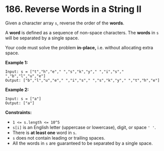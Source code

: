 # 186. Reverse Words in a String II

Given a character array `s`, reverse the order of the **words**.

A **word** is defined as a sequence of non-space characters. The **words** in `s` will be separated by a single space.

Your code must solve the problem **in-place,** i.e. without allocating extra space.

**Example 1:**

```()
Input: s = ["t","h","e"," ","s","k","y"," ","i","s"," ","b","l","u","e"]
Output: ["b","l","u","e"," ","i","s"," ","s","k","y"," ","t","h","e"]
```

**Example 2:**

```()
Input: s = ["a"]
Output: ["a"]
```

**Constraints:**

- `1 <= s.length <= 10^5`
- `s[i]` is an English letter (uppercase or lowercase), digit, or space `' '`.
- There is **at least one** word in `s`.
- `s` does not contain leading or trailing spaces.
- All the words in `s` are guaranteed to be separated by a single space.
